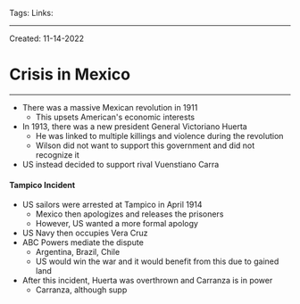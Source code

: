 Tags:
Links: 

---
Created: 11-14-2022
# Crisis in Mexico
---

- There was a massive Mexican revolution in 1911
	- This upsets American's economic interests
- In 1913, there was a new president General Victoriano Huerta
	- He was linked to multiple killings and violence during the revolution
	- Wilson did not want to support this government and did not recognize it
- US instead decided to support rival Vuenstiano Carra

#### Tampico Incident
- US sailors were arrested at Tampico in April 1914
	- Mexico then apologizes and releases the prisoners
	- However, US wanted a more formal apology
- US Navy then occupies Vera Cruz
- ABC Powers mediate the dispute
	- Argentina, Brazil, Chile
	- US would win the war and it would benefit from this due to gained land
- After this incident, Huerta was overthrown and Carranza is in power
	- Carranza, although supp